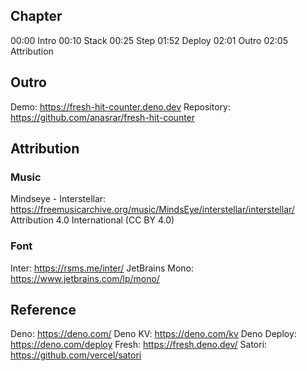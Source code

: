 ## Chapter

00:00 Intro
00:10 Stack
00:25 Step
01:52 Deploy
02:01 Outro
02:05 Attribution

## Outro

Demo: https://fresh-hit-counter.deno.dev
Repository: https://github.com/anasrar/fresh-hit-counter

## Attribution

### Music

Mindseye - Interstellar: https://freemusicarchive.org/music/MindsEye/interstellar/interstellar/
Attribution 4.0 International (CC BY 4.0)

### Font

Inter: https://rsms.me/inter/
JetBrains Mono: https://www.jetbrains.com/lp/mono/

## Reference

Deno: https://deno.com/
Deno KV: https://deno.com/kv
Deno Deploy: https://deno.com/deploy
Fresh: https://fresh.deno.dev/
Satori: https://github.com/vercel/satori
